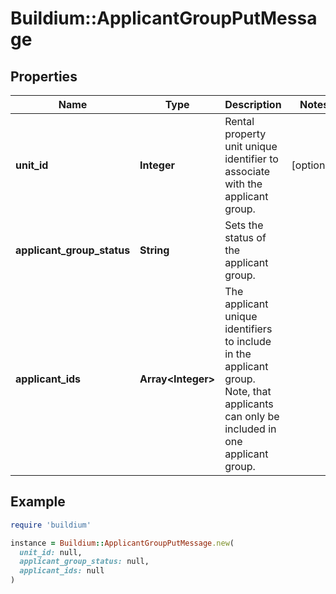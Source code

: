 # Buildium::ApplicantGroupPutMessage

## Properties

| Name | Type | Description | Notes |
| ---- | ---- | ----------- | ----- |
| **unit_id** | **Integer** | Rental property unit unique identifier to associate with the applicant group. | [optional] |
| **applicant_group_status** | **String** | Sets the status of the applicant group. |  |
| **applicant_ids** | **Array&lt;Integer&gt;** | The applicant unique identifiers to include in the applicant group. Note, that applicants can only be included in one applicant group. |  |

## Example

```ruby
require 'buildium'

instance = Buildium::ApplicantGroupPutMessage.new(
  unit_id: null,
  applicant_group_status: null,
  applicant_ids: null
)
```

